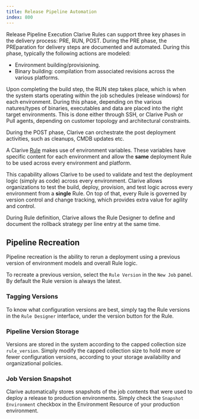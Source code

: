 ```yaml
---
title: Release Pipeline Automation
index: 800
---
```


Release Pipeline Execution Clarive Rules can support three key phases in the delivery process: PRE, RUN, POST. During
the PRE phase, the PREparation for delivery steps are documented and automated. During this phase, typically the
following actions are modeled:

- Environment building/provisioning.
- Binary building: compilation from associated revisions across the various platforms.

Upon completing the build step, the RUN step takes place, which is when the system starts operating within the job
schedules (release windows) for each environment. During this phase, depending on the various natures/types of binaries,
executables and data are placed into the right target environments.  This is done either through SSH, or Clarive Push or
Pull agents, depending on customer topology and architectural constraints.

During the POST phase, Clarive can orchestrate the post deployment activities, such as cleanups, CMDB updates etc.

A Clarive [Rule](/concepts/rule) makes use of environment variables. These variables have specific content for each
environment and allow the **same** deployment Rule to be used across every environment and platform.

This capability allows Clarive to be used to validate and test the deployment logic (simply as code) across every
environment. Clarive allows organizations to test the build, deploy, provision, and test logic across every environment
from a **single** Rule. On top of that, every Rule is governed by version control and change tracking, which provides
extra value for agility and control.

During Rule definition, Clarive allows the Rule Designer to define and document the rollback strategy per line entry at
the same time.

## Pipeline Recreation

Pipeline recreation is the ability to rerun a deployment using a previous version of environment models and overall Rule
logic.

To recreate a previous version, select the `Rule Version` in the `New Job` panel. By default the Rule version is always
the latest.

### Tagging Versions

To know what configuration versions are best, simply tag the Rule versions in the `Rule Designer` interface, under the
version button for the Rule.

### Pipeline Version Storage

Versions are stored in the system according to the capped collection size `rule_version`. Simply modify the capped
collection size to hold more or fewer configuration versions, according to your storage availability and organizational
policies.

### Job Version Snapshot

Clarive automatically stores snapshots of the job contents that were used to deploy a release to production
environments. Simply check the `Snapshot Environment` checkbox in the Environment Resource of your production
environment.

